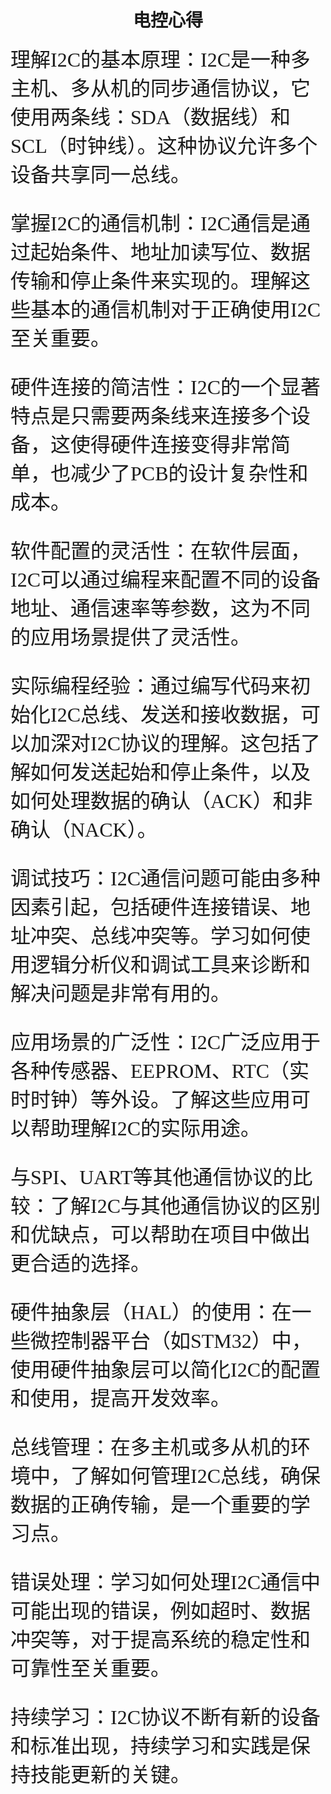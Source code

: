 # <center> 电控心得
<font face ="楷体" size=6>理解I2C的基本原理：I2C是一种多主机、多从机的同步通信协议，它使用两条线：SDA（数据线）和SCL（时钟线）。这种协议允许多个设备共享同一总线。

掌握I2C的通信机制：I2C通信是通过起始条件、地址加读写位、数据传输和停止条件来实现的。理解这些基本的通信机制对于正确使用I2C至关重要。

硬件连接的简洁性：I2C的一个显著特点是只需要两条线来连接多个设备，这使得硬件连接变得非常简单，也减少了PCB的设计复杂性和成本。

软件配置的灵活性：在软件层面，I2C可以通过编程来配置不同的设备地址、通信速率等参数，这为不同的应用场景提供了灵活性。

实际编程经验：通过编写代码来初始化I2C总线、发送和接收数据，可以加深对I2C协议的理解。这包括了解如何发送起始和停止条件，以及如何处理数据的确认（ACK）和非确认（NACK）。

调试技巧：I2C通信问题可能由多种因素引起，包括硬件连接错误、地址冲突、总线冲突等。学习如何使用逻辑分析仪和调试工具来诊断和解决问题是非常有用的。

应用场景的广泛性：I2C广泛应用于各种传感器、EEPROM、RTC（实时时钟）等外设。了解这些应用可以帮助理解I2C的实际用途。

与SPI、UART等其他通信协议的比较：了解I2C与其他通信协议的区别和优缺点，可以帮助在项目中做出更合适的选择。

硬件抽象层（HAL）的使用：在一些微控制器平台（如STM32）中，使用硬件抽象层可以简化I2C的配置和使用，提高开发效率。

总线管理：在多主机或多从机的环境中，了解如何管理I2C总线，确保数据的正确传输，是一个重要的学习点。

错误处理：学习如何处理I2C通信中可能出现的错误，例如超时、数据冲突等，对于提高系统的稳定性和可靠性至关重要。

持续学习：I2C协议不断有新的设备和标准出现，持续学习和实践是保持技能更新的关键。